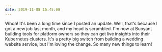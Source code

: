 ```yaml
---
date: 2019-11-08 15:45:00
---
```


Whoa! It's been a long time since I posted an update. Well, that's because I got a new job last month, and my head is scrambled. I'm now at Buoyant building tools for platform owners so they can get live insights into their Kubernetes clusters. It's a pretty big switch from building a wedding website service, but I'm loving the change. So many new things to learn!
